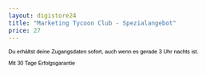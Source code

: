 ```yaml
---
layout: digistore24
title: "Marketing Tycoon Club - Spezialangebot"
price: 27
---
```

<p style="color:#000000;font-family:Verdana, Arial, Helvetica, sans-serif;font-size:11px;">Du erh&#xE4;ltst deine Zugangsdaten sofort, auch wenn es gerade 3 Uhr nachts ist.</p>
<p style="color:#000000;font-family:Verdana, Arial, Helvetica, sans-serif;font-size:11px;">Mit 30 Tage Erfolgsgarantie</p>